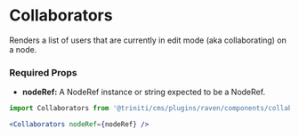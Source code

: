 # Collaborators

Renders a list of users that are currently in edit mode (aka collaborating) on a node.


### Required Props

+ __nodeRef:__  A NodeRef instance or string expected to be a NodeRef.


```jsx harmony
import Collaborators from '@triniti/cms/plugins/raven/components/collaborators';

<Collaborators nodeRef={nodeRef} />
```
